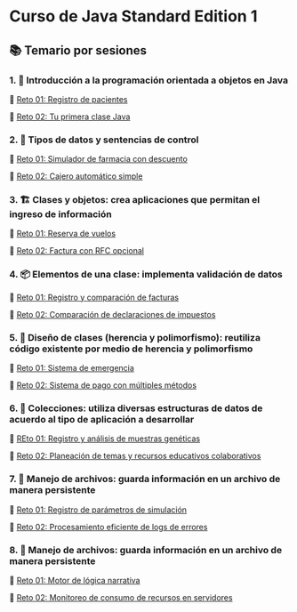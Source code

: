 # Curso de Java Standard Edition 1

## 📚 Temario por sesiones
### 1. 🏁 Introducción a la programación orientada a objetos en Java

 🔹 [Reto 01: Registro de pacientes](<Sesion 1/Reto 01>)
 
 🔸 [Reto 02: Tu primera clase Java](<Sesion 1/Reto 02>)

### 2. 🔀 Tipos de datos y sentencias de control

 🔹 [Reto 01: Simulador de farmacia con descuento](<Sesion 2/Reto 01>)

 🔸 [Reto 02: Cajero automático simple](<Sesion 2/Reto 02>)

### 3. 🏗️ Clases y objetos: crea aplicaciones que permitan el ingreso de información

 🔹 [Reto 01: Reserva de vuelos](<Sesion 3/Reto 01>)

🔸 [Reto 02: Factura con RFC opcional](<Sesion 3/Reto 02>)

### 4. 📦 Elementos de una clase: implementa validación de datos

🔹 [Reto 01: Registro y comparación de facturas](<Sesion 4/Reto 01>)

 🔸 [Reto 02: Comparación de declaraciones de impuestos](<Sesion 4/Reto 02>)

### 5. 🧬 Diseño de clases (herencia y polimorfismo): reutiliza código existente por medio de herencia y polimorfismo

 🔹 [Reto 01: Sistema de emergencia](<Sesion 5/Reto 01>)

 🔸 [Reto 02: Sistema de pago con múltiples métodos](<Sesion 5/Reto 02>)

### 6. 📂 Colecciones: utiliza diversas estructuras de datos de acuerdo al tipo de aplicación a desarrollar

 🔹 [REto 01: Registro y análisis de muestras genéticas](<Sesion 6/Reto 01>)

 🔸 [Reto 02: Planeación de temas y recursos educativos colaborativos](<Sesion 6/Reto 02>)

### 7. 📁 Manejo de archivos: guarda información en un archivo de manera persistente

 🔹 [Reto 01: Registro de parámetros de simulación](<Sesion 7/Reto 01>)

 🔸 [Reto 02: Procesamiento eficiente de logs de errores](<Sesion 7/Reto 02>)

 ### 8. 📁 Manejo de archivos: guarda información en un archivo de manera persistente

 🔹 [Reto 01: Motor de lógica narrativa](<Sesion 8/Reto 01>)

 🔸 [Reto 02: Monitoreo de consumo de recursos en servidores](<Sesion 8/Reto 02>)
